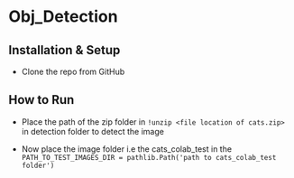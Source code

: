 # Obj_Detection


## Installation & Setup
- Clone the repo from GitHub

    
## How to Run

    
- Place the path of the zip folder in ``` !unzip <file location of cats.zip> ``` in detection folder to detect the image

- Now place the image folder i.e the cats_colab_test in the ```PATH_TO_TEST_IMAGES_DIR = pathlib.Path('path to cats_colab_test folder')```
  

